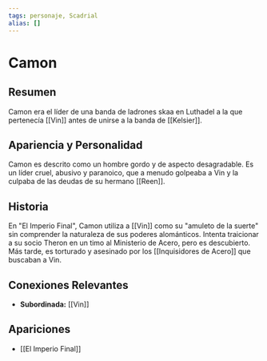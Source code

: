 ```yaml
---
tags: personaje, Scadrial
alias: []
---
```


# Camon

## Resumen
Camon era el líder de una banda de ladrones skaa en Luthadel a la que pertenecía [[Vin]] antes de unirse a la banda de [[Kelsier]].

## Apariencia y Personalidad
Camon es descrito como un hombre gordo y de aspecto desagradable. Es un líder cruel, abusivo y paranoico, que a menudo golpeaba a Vin y la culpaba de las deudas de su hermano [[Reen]].

## Historia
En "El Imperio Final", Camon utiliza a [[Vin]] como su "amuleto de la suerte" sin comprender la naturaleza de sus poderes alománticos. Intenta traicionar a su socio Theron en un timo al Ministerio de Acero, pero es descubierto. Más tarde, es torturado y asesinado por los [[Inquisidores de Acero]] que buscaban a Vin.

## Conexiones Relevantes
* **Subordinada:** [[Vin]]

## Apariciones
* [[El Imperio Final]]
